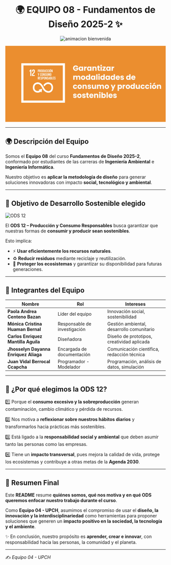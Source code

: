 <h1 align="center">🌍 EQUIPO 08 - Fundamentos de Diseño 2025-2 ✨</h1>

<p align="center">
  <img src="https://readme-typing-svg.herokuapp.com?size=28&color=DAA520&center=true&vCenter=true&width=950&lines=♻️+Producción+y+Consumo+Responsables;💡+Innovando+para+un+futuro+sostenible;🤝+Trabajo+en+equipo+y+responsabilidad+social" alt="animacion bienvenida">
</p>

<p align="center">
  <img src="https://github.com/JuanVidalx/Grupo-4_Fundamentos-de-dise-o/blob/05fad9449a39b9e1cc774faa3228613bc974876a/ods12.jpg" width="600" alt="ODS 12">
</p>

---

## 🌍 Descripción del Equipo  

Somos el **Equipo 08** del curso **Fundamentos de Diseño 2025-2**, conformado por estudiantes de las carreras de **Ingeniería Ambiental** e **Ingeniería Informática**.  

Nuestro objetivo es **aplicar la metodología de diseño** para generar soluciones innovadoras con impacto **social, tecnológico y ambiental**.  

---

## 🎯 Objetivo de Desarrollo Sostenible elegido  

![ODS 12](https://img.shields.io/badge/ODS%2012-Consumo%20y%20Producci%C3%B3n%20Responsables-DAA520?style=for-the-badge&logo=unitednations&logoColor=white)  

El **ODS 12 – Producción y Consumo Responsables** busca garantizar que nuestras formas de **consumir y producir sean sostenibles**.  

Esto implica:  
- ⚡ **Usar eficientemente los recursos naturales**.  
- ♻️ **Reducir residuos** mediante reciclaje y reutilización.  
- 🌱 **Proteger los ecosistemas** y garantizar su disponibilidad para futuras generaciones.  

---

## 👥 Integrantes del Equipo  

| Nombre | Rol | Intereses |
|--------|-----|-----------|
| **Paola Andrea Centeno Bazan** | Líder del equipo | Innovación social, sostenibilidad |
| **Mónica Cristina Huaman Bernal** | Responsable de investigación | Gestión ambiental, desarrollo comunitario |
| **Carlos Enriquez Mantilla Aguila** | Diseñadora | Diseño de prototipos, creatividad aplicada |
| **Jhosselyn Dayanna Enriquez Aliaga** | Encargada de documentación | Comunicación científica, redacción técnica |
| **Juan Vidal Berrocal Ccapcha** | Programador - Modelador | Programación, análisis de datos, simulación |


---

## 🤔 ¿Por qué elegimos la ODS 12?  

1️⃣ Porque el **consumo excesivo y la sobreproducción** generan contaminación, cambio climático y pérdida de recursos.  

2️⃣ Nos motiva a **reflexionar sobre nuestros hábitos diarios** y transformarlos hacia prácticas más sostenibles.  

3️⃣ Está ligado a la **responsabilidad social y ambiental** que deben asumir tanto las personas como las empresas.  

4️⃣ Tiene un **impacto transversal**, pues mejora la calidad de vida, protege los ecosistemas y contribuye a otras metas de la **Agenda 2030**.  

---

## 📌 Resumen Final  

Este **README** resume **quiénes somos, qué nos motiva y en qué ODS queremos enfocar nuestro trabajo durante el curso**.  

Como **Equipo 04 - UPCH**, asumimos el compromiso de usar el **diseño, la innovación y la interdisciplinariedad** como herramientas para proponer soluciones que generen un **impacto positivo en la sociedad, la tecnología y el ambiente**.  

✨ En conclusión, nuestro propósito es **aprender, crear e innovar**, con responsabilidad hacia las personas, la comunidad y el planeta.  

---

✍️ *Equipo 04 - UPCH*  
